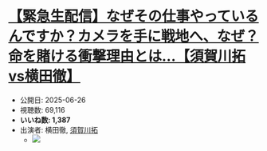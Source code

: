 # [【緊急生配信】なぜその仕事やっているんですか？カメラを手に戦地へ、なぜ？命を賭ける衝撃理由とは...【須賀川拓vs横田徹】](https://www.youtube.com/watch?v=e02Gz9w7fhU)
-   公開日: 2025-06-26
-   視聴数: 69,116
-   **いいね数: 1,387**
-   出演者: 横田徹, [須賀川拓](/rehacq_fan/people/須賀川拓 "wikilink")
    - [![](https://img.youtube.com/vi/e02Gz9w7fhU/hqdefault.jpg)](https://www.youtube.com/watch?v=e02Gz9w7fhU)
